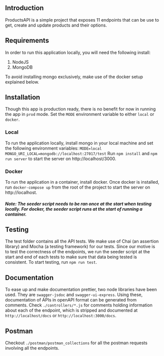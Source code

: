 ## Introduction

ProductsAPI is a simple project that exposes 11 endpoints that can be use to get, create and update products and their options.

## Requirements

In order to run this application locally, you will need the following install:

1. NodeJS
2. MongoDB

To avoid installing mongo exclusively, make use of the docker setup explained below.

## Installation

Though this app is production ready, there is no benefit for now in running the app in `prod` mode. Set the `MODE` environment variable to either `local` or `docker`.

### Local

To run the application locally, install mongo in your local machine and set the following environment variables:
`MODE=local`
`MONGO_URI_LOCAL=mongodb://localhost:27017/test`
Run `npm install` and `npm run server` to start the server on http://localhost/3000.

### Docker

To run the application in a container, install docker. Once docker is installed, run `docker-compose up` from the root of the project to start the server on http://localhost.

##### Note: The seeder script needs to be ran once at the start when testing locally. For docker, the seeder script runs at the start of running a container.

## Testing

The test folder contains all the API tests. We make use of Chai (an assertion library) and Mocha (a testing framework) for our tests. Since our motive is to test the correctness of the endpoints, we run the seeder script at the start and end of each tests to make sure that data being tested is consistent. To start testing, run `npm run test`.

## Documentation

To ease up and make documentation prettier, two node libraries have been used. They are `swagger-jsdoc` and `swagger-ui-express`. Using these, documentation of APIs in openAPI format can be generated from comments. Check `./controllers/*.js` for comments holding information about each of the endpoint, which is stripped and documented at `http://localhost/docs` or `http://localhost:3000/docs`.

## Postman

Checkout `./postman/postman_collections` for all the postman requests involving all the endpoints.
